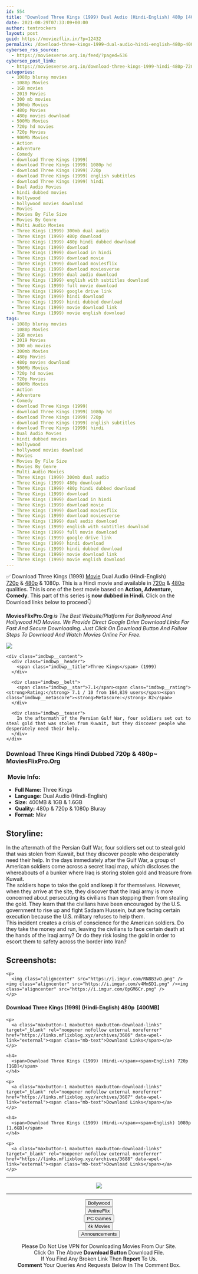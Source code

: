 ```yaml
---
id: 554
title: 'Download Three Kings (1999) Dual Audio (Hindi-English) 480p [400MB] || 720p [800MB] || 1080p [1.6GB]'
date: 2021-08-29T07:33:09+00:00
author: tentrockers
layout: post
guid: https://moviezflix.in/?p=12432
permalink: /download-three-kings-1999-dual-audio-hindi-english-480p-400mb-720p-800mb-1080p-1-6gb/
cyberseo_rss_source:
  - https://moviesverse.org.in/feed/?paged=536
cyberseo_post_link:
  - https://moviesverse.org.in/download-three-kings-1999-hindi-480p-720p-1080p/
categories:
  - 1080p bluray movies
  - 1080p Movies
  - 1GB movies
  - 2019 Movies
  - 300 mb movies
  - 300mb Movies
  - 480p Movies
  - 480p movies download
  - 500Mb Movies
  - 720p hd movies
  - 720p Movies
  - 900Mb Movies
  - Action
  - Adventure
  - Comedy
  - download Three Kings (1999)
  - download Three Kings (1999) 1080p hd
  - download Three Kings (1999) 720p
  - download Three Kings (1999) english subtitles
  - download Three Kings (1999) hindi
  - Dual Audio Movies
  - hindi dubbed movies
  - Hollywood
  - hollywood movies download
  - Movies
  - Movies By File Size
  - Movies By Genre
  - Multi Audio Movies
  - Three Kings (1999) 300mb dual audio
  - Three Kings (1999) 480p download
  - Three Kings (1999) 480p hindi dubbed download
  - Three Kings (1999) download
  - Three Kings (1999) download in hindi
  - Three Kings (1999) download movie
  - Three Kings (1999) download moviesflix
  - Three Kings (1999) download moviesverse
  - Three Kings (1999) dual audio download
  - Three Kings (1999) english with subtitles download
  - Three Kings (1999) full movie download
  - Three Kings (1999) google drive link
  - Three Kings (1999) hindi download
  - Three Kings (1999) hindi dubbed download
  - Three Kings (1999) movie download link
  - Three Kings (1999) movie english download
tags:
  - 1080p bluray movies
  - 1080p Movies
  - 1GB movies
  - 2019 Movies
  - 300 mb movies
  - 300mb Movies
  - 480p Movies
  - 480p movies download
  - 500Mb Movies
  - 720p hd movies
  - 720p Movies
  - 900Mb Movies
  - Action
  - Adventure
  - Comedy
  - download Three Kings (1999)
  - download Three Kings (1999) 1080p hd
  - download Three Kings (1999) 720p
  - download Three Kings (1999) english subtitles
  - download Three Kings (1999) hindi
  - Dual Audio Movies
  - hindi dubbed movies
  - Hollywood
  - hollywood movies download
  - Movies
  - Movies By File Size
  - Movies By Genre
  - Multi Audio Movies
  - Three Kings (1999) 300mb dual audio
  - Three Kings (1999) 480p download
  - Three Kings (1999) 480p hindi dubbed download
  - Three Kings (1999) download
  - Three Kings (1999) download in hindi
  - Three Kings (1999) download movie
  - Three Kings (1999) download moviesflix
  - Three Kings (1999) download moviesverse
  - Three Kings (1999) dual audio download
  - Three Kings (1999) english with subtitles download
  - Three Kings (1999) full movie download
  - Three Kings (1999) google drive link
  - Three Kings (1999) hindi download
  - Three Kings (1999) hindi dubbed download
  - Three Kings (1999) movie download link
  - Three Kings (1999) movie english download
---
```

<div class="thecontent clearfix">
  <p>
    ✅ Download Three Kings (1999) <a href="https://moviesverse.org.in/category/movies/" data-wpel-link="internal">Movie</a> Dual Audio (Hindi-English) <a href="https://moviesverse.org.in/720p-movies/" data-wpel-link="internal">720p</a>&nbsp;&&nbsp;<a href="https://moviesverse.org.in/480p-movies/" data-wpel-link="internal">480p</a> & 1080p. This is a Hindi movie and available in <a href="https://moviesverse.org.in/720p-movies/" data-wpel-link="internal">720p</a>&nbsp;&&nbsp;<a href="https://moviesverse.org.in/480p-movies/" data-wpel-link="internal">480p</a> qualities. This is one of the best movie based on <strong>Action, Adventure, Comedy</strong>. This part of this series is <strong>now dubbed in <span>Hindi.&nbsp;</span></strong><span>Click on the Download links below to proceed👇</span>
  </p>
  
  <p>
    <strong><span>MoviesFlixPro.Org&nbsp;</span></strong><em>is The Best Website/Platform For Bollywood And Hollywood HD Movies. We Provide Direct Google Drive Download Links For Fast And Secure Downloading. Just Click On Download Button And Follow Steps To&nbsp;Download And Watch Movies Online For Free.</em>
  </p>
  
  <div class="imdbwp imdbwp--movie dark">
    <div class="imdbwp__thumb">
      <a class="imdbwp__link" target="_blank" title="Three Kings" href="https://www.imdb.com/title/tt0120188/" rel="nofollow external noopener noreferrer" data-wpel-link="external"><img class="imdbwp__img" src="https://m.media-amazon.com/images/M/MV5BZjQ5MzM1ZGItZDQyYi00ZDQ5LWJkMDQtYTIxZmIwNWQ5NmUxL2ltYWdlL2ltYWdlXkEyXkFqcGdeQXVyMTQxNzMzNDI@._V1_SX300.jpg" /></a>
    </div>
    
    <div class="imdbwp__content">
      <div class="imdbwp__header">
        <span class="imdbwp__title">Three Kings</span> (1999)
      </div>
      
      <div class="imdbwp__belt">
        <span class="imdbwp__star">7.1</span><span class="imdbwp__rating"><strong>Rating:</strong> 7.1 / 10 from 164,839 users</span><span class="imdbwp__metascore"><strong>Metascore:</strong> 82</span>
      </div>
      
      <div class="imdbwp__teaser">
        In the aftermath of the Persian Gulf War, four soldiers set out to steal gold that was stolen from Kuwait, but they discover people who desperately need their help.
      </div>
    </div>
  </div>
  
  <h3>
    <span>Download Three Kings Hindi Dubbed 720p & 480p~ MoviesFlixPro.Org</span>
  </h3>
  
  <h3>
    <span>&nbsp;Movie Info:&nbsp;</span>
  </h3>
  
  <ul>
    <li>
      <strong>Full Name: </strong>Three Kings
    </li>
    <li>
      <strong>Language:</strong> Dual Audio (Hindi-English)
    </li>
    <li>
      <strong>Size:</strong> 400MB & 1GB & 1.6GB
    </li>
    <li>
      <strong>Quality:</strong> 480p & 720p & 1080p Bluray
    </li>
    <li>
      <strong>Format:</strong>&nbsp;Mkv
    </li>
  </ul>
  
  <h2>
    <span>Storyline:</span>
  </h2>
  
  <div class="summary_text">
    In the aftermath of the Persian Gulf War, four soldiers set out to steal gold that was stolen from Kuwait, but they discover people who desperately need their help. In the days immediately after the Gulf War, a group of American soldiers come across a secret Iraqi map, which discloses the whereabouts of a bunker where Iraq is storing stolen gold and treasure from Kuwait.
  </div>
  
  <div class="summary_text">
    The soldiers hope to take the gold and keep it for themselves. However, when they arrive at the site, they discover that the Iraqi army is more concerned about persecuting its civilians than stopping them from stealing the gold. They learn that the civilians have been encouraged by the U.S. government to rise up and fight Sadaam Hussein, but are facing certain execution because the U.S. military refuses to help them.
  </div>
  
  <div class="summary_text">
    This incident creates a crisis of conscience for the American soldiers. Do they take the money and run, leaving the civilians to face certain death at the hands of the Iraqi army? Or do they risk losing the gold in order to escort them to safety across the border into Iran?
  </div>
  
  <div class="summary_text">
    <h2>
      <span>Screenshots:</span>
    </h2>
    
    <p>
      <img class="aligncenter" src="https://i.imgur.com/RN8B3vO.png" /><img class="aligncenter" src="https://i.imgur.com/v4MmSD1.png" /><img class="aligncenter" src="https://i.imgur.com/0pGM6Cr.png" />
    </p>
  </div>
  
  <div class="inline canwrap">
    <h4>
      <span>Download Three Kings (1999) (Hindi-English) </span><span>480p&nbsp; [400MB]</span>
    </h4>
    
    <p>
      <a class="maxbutton-1 maxbutton maxbutton-download-links" target="_blank" rel="noopener nofollow external noreferrer" href="https://links.mflixblog.xyz/archives/3686" data-wpel-link="external"><span class="mb-text">Download Links</span></a>
    </p>
    
    <h4>
      <span>Download Three Kings (1999) (Hindi-</span><span>English) 720p [1GB]</span>
    </h4>
    
    <p>
      <a class="maxbutton-1 maxbutton maxbutton-download-links" target="_blank" rel="noopener nofollow external noreferrer" href="https://links.mflixblog.xyz/archives/3687" data-wpel-link="external"><span class="mb-text">Download Links</span></a>
    </p>
    
    <h4>
      <span>Download Three Kings (1999) (Hindi-</span><span>English) 1080p [1.6GB]</span>
    </h4>
    
    <p>
      <a class="maxbutton-1 maxbutton maxbutton-download-links" target="_blank" rel="noopener nofollow external noreferrer" href="https://links.mflixblog.xyz/archives/3688" data-wpel-link="external"><span class="mb-text">Download Links</span></a>
    </p>
  </div>
</div>

<center>
  </p> 
  
  <hr />
  
  <p>
    <a href="http://gdrivepro.xyz/join.php" data-wpel-link="external" target="_blank" rel="nofollow external noopener noreferrer"><img src="https://i.imgur.com/FhMdWdW.png" /></a>
  </p>
  
  <hr />
  
  <p>
    <a href="https://dogemovies.xyz" target="_blank" data-wpel-link="external" rel="nofollow external noopener noreferrer"><button class="button button5">Bollywood</button></a><br /> <a href="https://animeflix.in" target="_blank" data-wpel-link="external" rel="nofollow external noopener noreferrer"><button class="button button5">AnimeFlix</button></a><br /> <a href="https://gamesflix.net/" target="_blank" data-wpel-link="external" rel="nofollow external noopener noreferrer"><button class="button button5">PC Games</button></a><br /> <a href="https://uhdmovies.in" target="_blank" data-wpel-link="external" rel="nofollow external noopener noreferrer"><button class="button button5">4k Movies</button></a><br /> <a href="https://moviesverse.org.in/announcements/" target="_blank" data-wpel-link="internal" rel="noopener"><button class="button button5">Announcements</button></a>
  </p>
  
  <div class="alert alert-danger">
    Please Do Not Use VPN for Downloading Movies From Our Site.
  </div>
  
  <div class="alert alert-success">
    Click On The Above <strong>Download Button</strong> Download File.
  </div>
  
  <div class="alert alert-warning">
    If You Find Any Broken Link Then <strong>Report</strong> To Us.
  </div>
  
  <div class="alert alert-info">
    <strong>Comment</strong> Your Queries And Requests Below In The Comment Box.
  </div>
  
  <p>
    </center>
  </p>